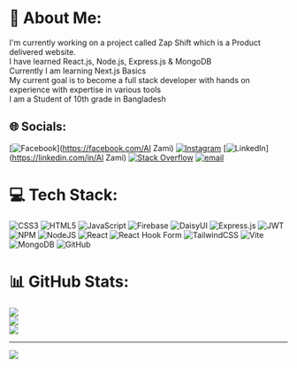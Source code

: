# 💫 About Me:
I'm currently working on a project called Zap Shift which is a Product delivered website.<br>I have learned React.js, Node.js, Express.js & MongoDB<br>Currently I am learning Next.js Basics<br>My current goal is to become a full stack developer with hands on experience with expertise in various tools<br>I am a Student of 10th grade in Bangladesh


## 🌐 Socials:
[![Facebook](https://img.shields.io/badge/Facebook-%231877F2.svg?logo=Facebook&logoColor=white)](https://facebook.com/Al Zami) [![Instagram](https://img.shields.io/badge/Instagram-%23E4405F.svg?logo=Instagram&logoColor=white)](https://instagram.com/alzami01) [![LinkedIn](https://img.shields.io/badge/LinkedIn-%230077B5.svg?logo=linkedin&logoColor=white)](https://linkedin.com/in/Al Zami) [![Stack Overflow](https://img.shields.io/badge/-Stackoverflow-FE7A16?logo=stack-overflow&logoColor=white)](https://stackoverflow.com/users/user:27343654) [![email](https://img.shields.io/badge/Email-D14836?logo=gmail&logoColor=white)](mailto:alzami4969@gmail.com) 

# 💻 Tech Stack:
![CSS3](https://img.shields.io/badge/css3-%231572B6.svg?style=for-the-badge&logo=css3&logoColor=white) ![HTML5](https://img.shields.io/badge/html5-%23E34F26.svg?style=for-the-badge&logo=html5&logoColor=white) ![JavaScript](https://img.shields.io/badge/javascript-%23323330.svg?style=for-the-badge&logo=javascript&logoColor=%23F7DF1E) ![Firebase](https://img.shields.io/badge/firebase-%23039BE5.svg?style=for-the-badge&logo=firebase) ![DaisyUI](https://img.shields.io/badge/daisyui-5A0EF8?style=for-the-badge&logo=daisyui&logoColor=white) ![Express.js](https://img.shields.io/badge/express.js-%23404d59.svg?style=for-the-badge&logo=express&logoColor=%2361DAFB) ![JWT](https://img.shields.io/badge/JWT-black?style=for-the-badge&logo=JSON%20web%20tokens) ![NPM](https://img.shields.io/badge/NPM-%23CB3837.svg?style=for-the-badge&logo=npm&logoColor=white) ![NodeJS](https://img.shields.io/badge/node.js-6DA55F?style=for-the-badge&logo=node.js&logoColor=white) ![React](https://img.shields.io/badge/react-%2320232a.svg?style=for-the-badge&logo=react&logoColor=%2361DAFB) ![React Hook Form](https://img.shields.io/badge/React%20Hook%20Form-%23EC5990.svg?style=for-the-badge&logo=reacthookform&logoColor=white) ![TailwindCSS](https://img.shields.io/badge/tailwindcss-%2338B2AC.svg?style=for-the-badge&logo=tailwind-css&logoColor=white) ![Vite](https://img.shields.io/badge/vite-%23646CFF.svg?style=for-the-badge&logo=vite&logoColor=white) ![MongoDB](https://img.shields.io/badge/MongoDB-%234ea94b.svg?style=for-the-badge&logo=mongodb&logoColor=white) ![GitHub](https://img.shields.io/badge/github-%23121011.svg?style=for-the-badge&logo=github&logoColor=white)
# 📊 GitHub Stats:
![](https://github-readme-stats.vercel.app/api?username=alzamo12&theme=dark&hide_border=false&include_all_commits=false&count_private=false)<br/>
![](https://nirzak-streak-stats.vercel.app/?user=alzamo12&theme=dark&hide_border=false)<br/>
![](https://github-readme-stats.vercel.app/api/top-langs/?username=alzamo12&theme=dark&hide_border=false&include_all_commits=false&count_private=false&layout=compact)

---
[![](https://visitcount.itsvg.in/api?id=alzamo12&icon=0&color=0)](https://visitcount.itsvg.in)

<!-- Proudly created with GPRM ( https://gprm.itsvg.in ) -->